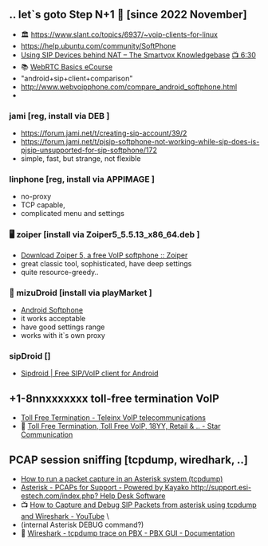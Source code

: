 ## .. let`s goto Step N+1 🌟 [since 2022 November]
- 🏛️ https://www.slant.co/topics/6937/~voip-clients-for-linux
- https://help.ubuntu.com/community/SoftPhone 
- [Using SIP Devices behind NAT – The Smartvox Knowledgebase](https://kb.smartvox.co.uk/voip-sip/sip-devices-nat/)  [ 📺 6:30 ](https://www.youtube.com/watch?v=4dLJmZOcWFc)  
- 📚 [WebRTC Basics eCourse](https://webrtc.ventures/webrtc-basics-course/) 
- "android+sip+client+comparison"
- http://www.webvoipphone.com/compare_android_softphone.html
- 

### jami [reg, install via DEB ] 
- https://forum.jami.net/t/creating-sip-account/39/2
- https://forum.jami.net/t/pjsip-softphone-not-working-while-sip-does-is-pjsip-unsupported-for-sip-softphone/172 
- simple, fast, but strange, not flexible 

### linphone [reg, install via APPIMAGE ] 
- no-proxy 
- TCP capable, 
- complicated menu and settings 

### 🖥️ zoiper [install via Zoiper5_5.5.13_x86_64.deb ] 
- [Download Zoiper 5, a free VoIP softphone :: Zoiper](https://www.zoiper.com/en/voip-softphone/download/current) 
- great classic tool, sophisticated, have deep settings 
- quite resource-greedy.. 

### 📱 mizuDroid [install via playMarket ] 
- [Android Softphone](https://www.mizu-voip.com/Software/Softphones/AndroidSoftphone.aspx)
- it works acceptable 
- have good settings range
- works with it`s own proxy 

### sipDroid []
- [Sipdroid | Free SIP/VoIP client for Android](http://sipdroid.org/)


## +1-8nnxxxxxxx toll-free termination VoIP 
- [Toll Free Termination - Teleinx VoIP telecommunications](http://www.teleinx.com/toll-free-termination) 
- 💙 [Toll Free Termination, Toll Free VoIP, 18YY, Retail & .. - Star Communication](https://starcompartners.com/termination#tollfree) 

## PCAP session sniffing [tcpdump, wiredhark, ..]
- [How to run a packet capture in an Asterisk system (tcpdump)](https://support.digium.com/s/article/How-to-run-a-packet-capture-in-an-Asterisk-system-tcpdump) 
- [Asterisk - PCAPs for Support - Powered by Kayako http://support.esi-estech.com/index.php? Help Desk Software](http://support.esi-estech.com/index.php?/Knowledgebase/Article/View/51/3/asterisk---pcaps-for-support) 
- 📺 [How to Capture and Debug SIP Packets from asterisk using tcpdump and Wireshark - YouTube](https://www.youtube.com/watch?v=OFpQLyQxt84) \
- (internal Asterisk DEBUG command?) 
- 🧲 [Wireshark - tcpdump trace on PBX - PBX GUI - Documentation](https://wiki.freepbx.org/display/FPG/Wireshark+-+tcpdump+trace+on+PBX) 
